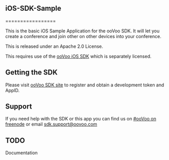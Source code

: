 ## iOS-SDK-Sample

=================

This is the basic iOS Sample Application for the ooVoo SDK. It will let you create a conference and join other on other devices into your conference.

This is released under an Apache 2.0 License.

This requires use of the [ooVoo iOS SDK](http://www.oovoo.com/SDK) which is separately licensed. 

## Getting the SDK
Please visit [ooVoo SDK site](http://www.oovoo.com/SDK) to register and obtain a development token and AppID.

## Support
If you need help with the SDK or this app you can find us on [#ooVoo on freenode](irc://irc.freenode.net/#oovoo) or email <sdk.support@oovoo.com>

## TODO
Documentation
